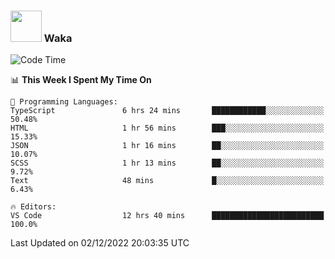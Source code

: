 ### <img src="https://media.giphy.com/media/VgCDAzcKvsR6OM0uWg/giphy.gif" width="50"> Waka

  <!--START_SECTION:waka-->
![Code Time](http://img.shields.io/badge/Code%20Time-1%2C134%20hrs%2015%20mins-blue)

📊 **This Week I Spent My Time On** 

```text
💬 Programming Languages: 
TypeScript               6 hrs 24 mins       ████████████░░░░░░░░░░░░░   50.48% 
HTML                     1 hr 56 mins        ███░░░░░░░░░░░░░░░░░░░░░░   15.33% 
JSON                     1 hr 16 mins        ██░░░░░░░░░░░░░░░░░░░░░░░   10.07% 
SCSS                     1 hr 13 mins        ██░░░░░░░░░░░░░░░░░░░░░░░   9.72% 
Text                     48 mins             █░░░░░░░░░░░░░░░░░░░░░░░░   6.43%

🔥 Editors: 
VS Code                  12 hrs 40 mins      █████████████████████████   100.0%

```


 Last Updated on 02/12/2022 20:03:35 UTC
<!--END_SECTION:waka-->
